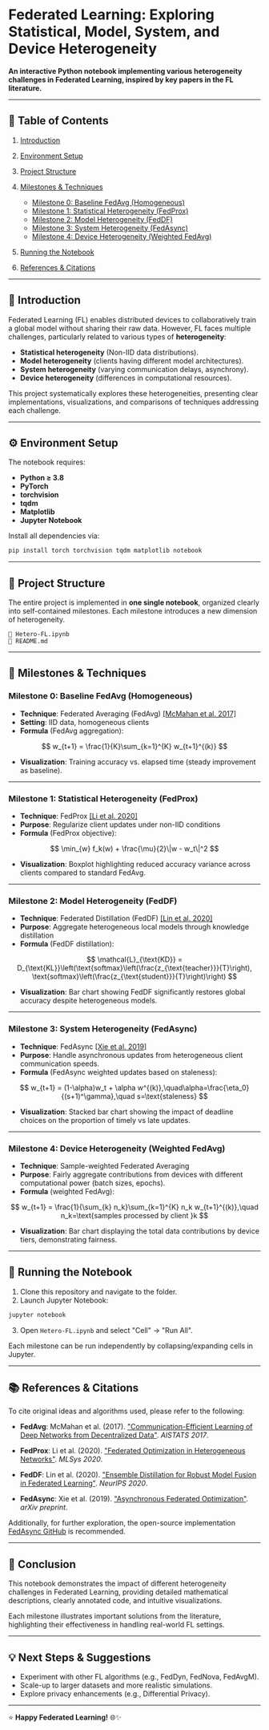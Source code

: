 # Federated Learning: Exploring Statistical, Model, System, and Device Heterogeneity

**An interactive Python notebook implementing various heterogeneity challenges in Federated Learning, inspired by key papers in the FL literature.**

---

## 🔖 **Table of Contents**

1. [Introduction](#introduction)
2. [Environment Setup](#environment-setup)
3. [Project Structure](#project-structure)
4. [Milestones & Techniques](#milestones--techniques)

   * [Milestone 0: Baseline FedAvg (Homogeneous)](#milestone-0-baseline-fedavg-homogeneous)
   * [Milestone 1: Statistical Heterogeneity (FedProx)](#milestone-1-statistical-heterogeneity-fedprox)
   * [Milestone 2: Model Heterogeneity (FedDF)](#milestone-2-model-heterogeneity-feddf)
   * [Milestone 3: System Heterogeneity (FedAsync)](#milestone-3-system-heterogeneity-fedasync)
   * [Milestone 4: Device Heterogeneity (Weighted FedAvg)](#milestone-4-device-heterogeneity-weighted-fedavg)
5. [Running the Notebook](#running-the-notebook)
6. [References & Citations](#references--citations)

---

## 📌 **Introduction**

Federated Learning (FL) enables distributed devices to collaboratively train a global model without sharing their raw data. However, FL faces multiple challenges, particularly related to various types of **heterogeneity**:

* **Statistical heterogeneity** (Non-IID data distributions).
* **Model heterogeneity** (clients having different model architectures).
* **System heterogeneity** (varying communication delays, asynchrony).
* **Device heterogeneity** (differences in computational resources).

This project systematically explores these heterogeneities, presenting clear implementations, visualizations, and comparisons of techniques addressing each challenge.

---

## ⚙️ **Environment Setup**

The notebook requires:

* **Python ≥ 3.8**
* **PyTorch**
* **torchvision**
* **tqdm**
* **Matplotlib**
* **Jupyter Notebook**

Install all dependencies via:

```bash
pip install torch torchvision tqdm matplotlib notebook
```

---

## 📂 **Project Structure**

The entire project is implemented in **one single notebook**, organized clearly into self-contained milestones. Each milestone introduces a new dimension of heterogeneity.

```
📔 Hetero-FL.ipynb
📄 README.md
```

---

## 🚩 **Milestones & Techniques**

### Milestone 0: Baseline FedAvg (Homogeneous)

* **Technique**: Federated Averaging (FedAvg) [\[McMahan et al. 2017\]](#references--citations)
* **Setting**: IID data, homogeneous clients
* **Formula** (FedAvg aggregation):

$$
w_{t+1} = \frac{1}{K}\sum_{k=1}^{K} w_{t+1}^{(k)}
$$

* **Visualization**: Training accuracy vs. elapsed time (steady improvement as baseline).

---

### Milestone 1: Statistical Heterogeneity (FedProx)

* **Technique**: FedProx [\[Li et al. 2020\]](#references--citations)
* **Purpose**: Regularize client updates under non-IID conditions
* **Formula** (FedProx objective):

$$
\min_{w} f_k(w) + \frac{\mu}{2}\|w - w_t\|^2
$$

* **Visualization**: Boxplot highlighting reduced accuracy variance across clients compared to standard FedAvg.

---

### Milestone 2: Model Heterogeneity (FedDF)

* **Technique**: Federated Distillation (FedDF) [\[Lin et al. 2020\]](#references--citations)
* **Purpose**: Aggregate heterogeneous local models through knowledge distillation
* **Formula** (FedDF distillation):

$$
\mathcal{L}_{\text{KD}} = D_{\text{KL}}\left(\text{softmax}\left(\frac{z_{\text{teacher}}}{T}\right), \text{softmax}\left(\frac{z_{\text{student}}}{T}\right)\right)
$$

* **Visualization**: Bar chart showing FedDF significantly restores global accuracy despite heterogeneous models.

---

### Milestone 3: System Heterogeneity (FedAsync)

* **Technique**: FedAsync [\[Xie et al. 2019\]](#references--citations)
* **Purpose**: Handle asynchronous updates from heterogeneous client communication speeds.
* **Formula** (FedAsync weighted updates based on staleness):

$$
w_{t+1} = (1-\alpha)w_t + \alpha w^{(k)},\quad\alpha=\frac{\eta_0}{(s+1)^\gamma},\quad s=\text{staleness}
$$

* **Visualization**: Stacked bar chart showing the impact of deadline choices on the proportion of timely vs late updates.

---

### Milestone 4: Device Heterogeneity (Weighted FedAvg)

* **Technique**: Sample-weighted Federated Averaging
* **Purpose**: Fairly aggregate contributions from devices with different computational power (batch sizes, epochs).
* **Formula** (weighted FedAvg):

$$
w_{t+1} = \frac{1}{\sum_{k} n_k}\sum_{k=1}^{K} n_k w_{t+1}^{(k)},\quad n_k=\text{samples processed by client }k
$$

* **Visualization**: Bar chart displaying the total data contributions by device tiers, demonstrating fairness.

---

## 🚀 **Running the Notebook**

1. Clone this repository and navigate to the folder.
2. Launch Jupyter Notebook:

```bash
jupyter notebook
```

3. Open `Hetero-FL.ipynb` and select "Cell" → "Run All".

Each milestone can be run independently by collapsing/expanding cells in Jupyter.

---

## 📚 **References & Citations**

To cite original ideas and algorithms used, please refer to the following:

* **FedAvg**:
  McMahan et al. (2017).
  ["Communication-Efficient Learning of Deep Networks from Decentralized Data"](https://arxiv.org/abs/1602.05629).
  *AISTATS 2017*.

* **FedProx**:
  Li et al. (2020).
  ["Federated Optimization in Heterogeneous Networks"](https://arxiv.org/abs/1812.06127).
  *MLSys 2020*.

* **FedDF**:
  Lin et al. (2020).
  ["Ensemble Distillation for Robust Model Fusion in Federated Learning"](https://arxiv.org/abs/2006.07242).
  *NeurIPS 2020*.

* **FedAsync**:
  Xie et al. (2019).
  ["Asynchronous Federated Optimization"](https://arxiv.org/abs/1903.03934).
  *arXiv preprint*.

Additionally, for further exploration, the open-source implementation [FedAsync GitHub](https://github.com/yuxuan18/fedAsync) is recommended.

---

## 🎯 **Conclusion**

This notebook demonstrates the impact of different heterogeneity challenges in Federated Learning, providing detailed mathematical descriptions, clearly annotated code, and intuitive visualizations.

Each milestone illustrates important solutions from the literature, highlighting their effectiveness in handling real-world FL settings.

---

## 💡 **Next Steps & Suggestions**

* Experiment with other FL algorithms (e.g., FedDyn, FedNova, FedAvgM).
* Scale-up to larger datasets and more realistic simulations.
* Explore privacy enhancements (e.g., Differential Privacy).

---

⭐ **Happy Federated Learning!** 🌐✨
